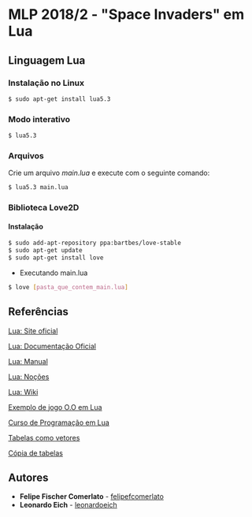 # MLP 2018/2 - "Space Invaders" em Lua


## Linguagem Lua

### Instalação no Linux

```bash
$ sudo apt-get install lua5.3
```

### Modo interativo

```bash
$ lua5.3
```

### Arquivos

Crie um arquivo <i>main.lua</i> e execute com o seguinte comando:

```bash
$ lua5.3 main.lua
```

### Biblioteca Love2D

#### Instalação

```bash
$ sudo add-apt-repository ppa:bartbes/love-stable
$ sudo apt-get update
$ sudo apt-get install love
```

* Executando main.lua

```bash
$ love [pasta_que_contem_main.lua]
```

## Referências

[Lua: Site oficial](https://www.lua.org/)

[Lua: Documentação Oficial](https://www.lua.org/docs.html)

[Lua: Manual](https://www.lua.org/manual/5.2/pt/manual.html#2.6%20%E2%80%93%20Co-rotinas)

[Lua: Noções](http://www.lua.org/doc/nocoes-3.1.pdf)

[Lua: Wiki](http://lua-users.org/wiki/)

[Exemplo de jogo O.O em Lua](https://www.youtube.com/watch?v=hByAXwpoCzs)

[Curso de Programação em Lua](https://www.youtube.com/watch?v=3BA_fK0yXrI)

[Tabelas como vetores](https://www.lua.org/pil/2.5.html)

[Cópia de tabelas](http://lua-users.org/wiki/CopyTable)

## Autores

* **Felipe Fischer Comerlato** - [felipefcomerlato](https://github.com/felipefcomerlato)
* **Leonardo Eich** - [leonardoeich](https://github.com/leonardoeich)
